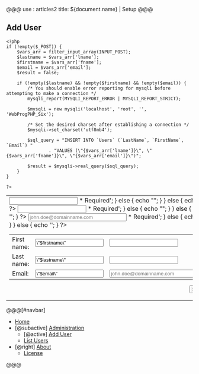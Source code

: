 @@@
use : articles2
title: ${document.name} | Setup
@@@


## Add User

~~~
<?php
if (!empty($_POST)) {
    $vars_arr = filter_input_array(INPUT_POST);
    $lastname = $vars_arr['lname'];
    $firstname = $vars_arr['fname'];
    $email = $vars_arr['email'];
    $result = false;

    if (!empty($lastname) && !empty($firstname) && !empty($email)) {
        /* You should enable error reporting for mysqli before attempting to make a connection */
        mysqli_report(MYSQLI_REPORT_ERROR | MYSQLI_REPORT_STRICT);

        $mysqli = new mysqli('localhost', 'root', '', 'WebProgPHP_Six');

        /* Set the desired charset after establishing a connection */
        $mysqli->set_charset('utf8mb4');

        $sql_query = "INSERT INTO `Users` (`LastName`, `FirstName`, `Email`) "
                . "VALUES (\"{$vars_arr['lname']}\", \"{$vars_arr['fname']}\", \"{$vars_arr['email']}\")";

        $result = $mysqli->real_query($sql_query);
    }
}

?>
~~~

<table class="hidden">
    <tr>
        <td>
            <form action="AddUser.php" method="post">
                <table class="hidden">
                    <colgroup class="border">
                        <col span="2">
                    </colgroup>
                    <tr>
                        <td class="right"><label for="fname">First name:</label></td>
                        <?php
                        if (!$result) {
                            if (empty($firstname)) {
                                echo '<td><input type = "text" id = "fname" name = "fname"> * Required</td>';
                            } else {
                                echo "<td><input type = \"text\" id = \"fname\" name = \"fname\" value=\"$firstname\"></td>";
                            }
                        } else {
                            echo '<td><input type = "text" id = "fname" name = "fname"></td>';
                        }
                        ?>
                    </tr>
                    <tr>
                        <td class="right"><label for="lname">Last name:</label></td>
                        <?php
                        if (!$result) {
                            if (empty($lastname)) {
                                echo '<td><input type = "text" id = "lname" name = "lname"> * Required</td>';
                            } else {
                                echo "<td><input type = \"text\" id = \"lname\" name = \"lname\" value=\"$lastname\"></td>";
                            }
                        } else {
                            echo '<td><input type = "text" id = "lname" name = "lname"></td>';
                        }
                        ?>
                    </tr>
                    <tr>
                        <td class="right"><label for="email">Email:</label></td>
                        <?php
                        if (!$result) {
                                if (empty($email)) {
                                    echo '<td><input type = "email" id = "email" name = "email" size="30"
                                   placeholder="john.doe@domainname.com"> * Required</td>';
                                } else {
                                    echo "<td><input type = \"email\" id = \"email\" name = \"email\" value=\"$email\" size=\"30\"
                                   placeholder=\"john.doe@domainname.com\"></td>";
                                }
                            } else {
                                echo '<td><input type = "email" id = "email" name = "email" size="30"
                                   placeholder="john.doe@domainname.com"></td>';
                            }
                            ?>
                    </tr>
                </table>
                <p style="text-align: right">
                    <input type="submit" value="Submit">
                </p>
            </form>
        </td>
        <td></td>
    </tr>
</table>


@@@[#navbar]
-  [Home]
- [@subactive] [Administration](#)
    - [@active] [Add User](#)
    - [List Users]
- [@right] [About]
    - [License]

[About]:About.html
[Add User]:AddUser.php
[Home]:index.html
[License]:LICENSE.html
[List Users]:ListUsers.php
@@@
